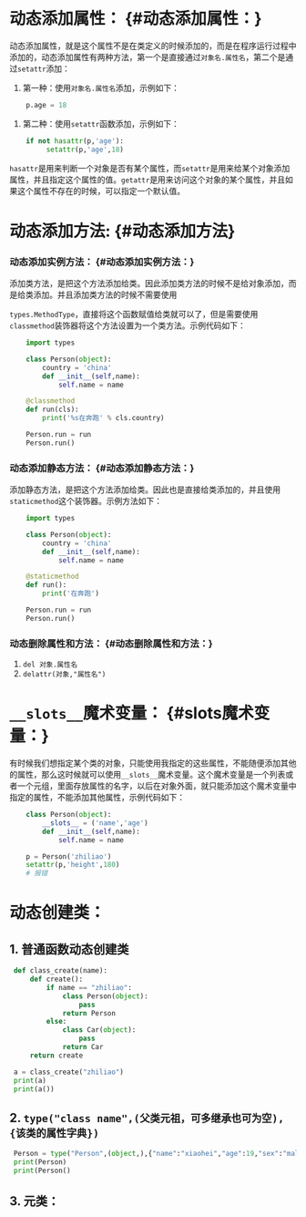# 动态添加属性： {#动态添加属性：}

动态添加属性，就是这个属性不是在类定义的时候添加的，而是在程序运行过程中添加的，动态添加属性有两种方法，第一个是直接通过`对象名.属性名`，第二个是通过`setattr`添加：

1. 第一种：使用`对象名.属性名`添加，示例如下：

```py
    p.age = 18
```

1. 第二种：使用`setattr`函数添加，示例如下：

```py
    if not hasattr(p,'age'):
         setattr(p,'age',18)
```

`hasattr`是用来判断一个对象是否有某个属性，而`setattr`是用来给某个对象添加属性，并且指定这个属性的值。`getattr`是用来访问这个对象的某个属性，并且如果这个属性不存在的时候，可以指定一个默认值。

# 动态添加方法: {#动态添加方法}

### 动态添加实例方法： {#动态添加实例方法：}

添加类方法，是把这个方法添加给类。因此添加类方法的时候不是给对象添加，而是给类添加。并且添加类方法的时候不需要使用

`types.MethodType`，直接将这个函数赋值给类就可以了，但是需要使用`classmethod`装饰器将这个方法设置为一个类方法。示例代码如下：

```py
    import types

    class Person(object):
        country = 'china'
        def __init__(self,name):
            self.name = name

    @classmethod
    def run(cls):
        print('%s在奔跑' % cls.country)

    Person.run = run
    Person.run()
```

### 动态添加静态方法： {#动态添加静态方法：}

添加静态方法，是把这个方法添加给类。因此也是直接给类添加的，并且使用`staticmethod`这个装饰器。示例方法如下：

```py
    import types

    class Person(object):
        country = 'china'
        def __init__(self,name):
            self.name = name

    @staticmethod
    def run():
        print('在奔跑')

    Person.run = run
    Person.run()
```

### 动态删除属性和方法： {#动态删除属性和方法：}

1. `del 对象.属性名`
2. `delattr(对象,"属性名")`

# `__slots__`魔术变量： {#slots魔术变量：}

有时候我们想指定某个类的对象，只能使用我指定的这些属性，不能随便添加其他的属性，那么这时候就可以使用`__slots__`魔术变量。这个魔术变量是一个列表或者一个元组，里面存放属性的名字，以后在对象外面，就只能添加这个魔术变量中指定的属性，不能添加其他属性，示例代码如下：

```py
    class Person(object):
        __slots__ = ('name','age')
        def __init__(self,name):
            self.name = name

    p = Person('zhiliao')
    setattr(p,'height',180)
    # 报错
```

# 动态创建类：

## 1. 普通函数动态创建类

   ```py
    def class_create(name):
        def create():
            if name == "zhiliao":
                class Person(object):
                    pass
                return Person
            else:
                class Car(object):
                    pass
                return Car
        return create

    a = class_create("zhiliao")
    print(a)
    print(a())
   ```

## 2. `type("class name",(父类元祖，可多继承也可为空),{该类的属性字典})`

   ```py
    Person = type("Person",(object,),{"name":"xiaohei","age":19,"sex":"male"})
    print(Person)
    print(Person()
   ```
## 3. 元类：




